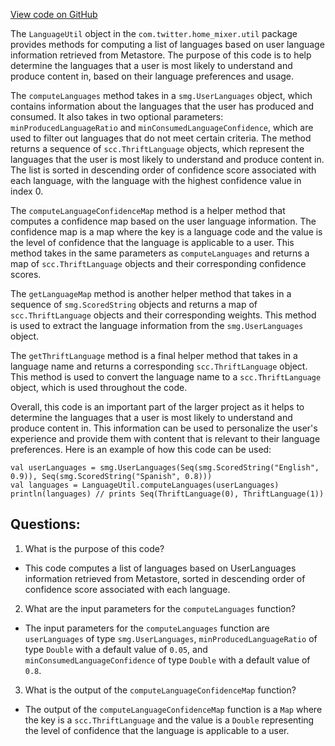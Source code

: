 [View code on GitHub](https://github.com/misbahsy/the-algorithm/home-mixer/server/src/main/scala/com/twitter/home_mixer/util/LanguageUtil.scala)

The `LanguageUtil` object in the `com.twitter.home_mixer.util` package provides methods for computing a list of languages based on user language information retrieved from Metastore. The purpose of this code is to help determine the languages that a user is most likely to understand and produce content in, based on their language preferences and usage.

The `computeLanguages` method takes in a `smg.UserLanguages` object, which contains information about the languages that the user has produced and consumed. It also takes in two optional parameters: `minProducedLanguageRatio` and `minConsumedLanguageConfidence`, which are used to filter out languages that do not meet certain criteria. The method returns a sequence of `scc.ThriftLanguage` objects, which represent the languages that the user is most likely to understand and produce content in. The list is sorted in descending order of confidence score associated with each language, with the language with the highest confidence value in index 0.

The `computeLanguageConfidenceMap` method is a helper method that computes a confidence map based on the user language information. The confidence map is a map where the key is a language code and the value is the level of confidence that the language is applicable to a user. This method takes in the same parameters as `computeLanguages` and returns a map of `scc.ThriftLanguage` objects and their corresponding confidence scores.

The `getLanguageMap` method is another helper method that takes in a sequence of `smg.ScoredString` objects and returns a map of `scc.ThriftLanguage` objects and their corresponding weights. This method is used to extract the language information from the `smg.UserLanguages` object.

The `getThriftLanguage` method is a final helper method that takes in a language name and returns a corresponding `scc.ThriftLanguage` object. This method is used to convert the language name to a `scc.ThriftLanguage` object, which is used throughout the code.

Overall, this code is an important part of the larger project as it helps to determine the languages that a user is most likely to understand and produce content in. This information can be used to personalize the user's experience and provide them with content that is relevant to their language preferences. Here is an example of how this code can be used:

```
val userLanguages = smg.UserLanguages(Seq(smg.ScoredString("English", 0.9)), Seq(smg.ScoredString("Spanish", 0.8)))
val languages = LanguageUtil.computeLanguages(userLanguages)
println(languages) // prints Seq(ThriftLanguage(0), ThriftLanguage(1))
```
## Questions: 
 1. What is the purpose of this code?
- This code computes a list of languages based on UserLanguages information retrieved from Metastore, sorted in descending order of confidence score associated with each language.

2. What are the input parameters for the `computeLanguages` function?
- The input parameters for the `computeLanguages` function are `userLanguages` of type `smg.UserLanguages`, `minProducedLanguageRatio` of type `Double` with a default value of `0.05`, and `minConsumedLanguageConfidence` of type `Double` with a default value of `0.8`.

3. What is the output of the `computeLanguageConfidenceMap` function?
- The output of the `computeLanguageConfidenceMap` function is a `Map` where the key is a `scc.ThriftLanguage` and the value is a `Double` representing the level of confidence that the language is applicable to a user.